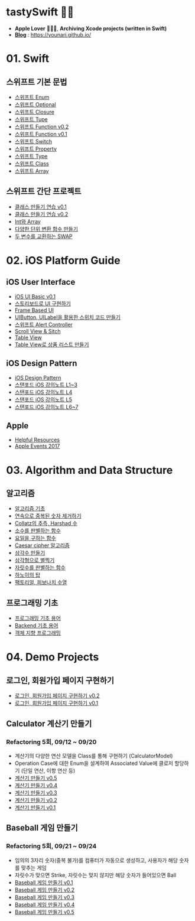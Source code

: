 # tastySwift 📝💛
- **Apple Lover** 👍🏻💙, **Archiving Xcode projects (written in Swift)**
- **[Blog](https://younari.github.io/)** : https://younari.github.io/

# 01. Swift
## 스위프트 기본 문법
- [스위프트 Enum](https://younari.github.io/2017-09-19/enumeration)
- [스위프트 Optional](https://younari.github.io/2017-09-19/Optionals)
- [스위프트 Closure](https://younari.github.io/2017-09-19/Closure)
- [스위프트 Tupe](https://younari.github.io/2017-09-18/TupleType)
- [스위프트 Function v0.2](https://younari.github.io/2017-09-14/Function)
- [스위프트 Function v0.1](https://younari.github.io/2017-09-09/Function)
- [스위프트 Switch](https://younari.github.io/2017-09-18/SwitchCase)
- [스위프트 Property](https://younari.github.io/2017-09-18/Property)
- [스위프트 Type](https://younari.github.io/2017-09-14/swiftTypes)
- [스위프트 Class](https://younari.github.io/2017-09-14/Class)
- [스위프트 Array](https://younari.github.io/2017-09-14/Array)

## 스위프트 간단 프로젝트
- [클래스 만들기 연습 v0.1](https://younari.github.io/2017-09-13/ClassV01)
- [클래스 만들기 연습 v0.2](https://younari.github.io/2017-09-13/ClassV02)
- [Int와 Array](https://younari.github.io/2017-09-09/IntArray)
- [다양한 단위 변환 함수 만들기](https://younari.github.io/2017-09-08/UnitFunc)
- [두 변수를 교환하는 SWAP](https://younari.github.io/2017-09-08/SWAP)

# 02. iOS Platform Guide
## iOS User Interface
- [iOS UI Basic v0.1](https://younari.github.io/2017-09-25/iOSUIGuide)
- [스토리보드로 UI 구현하기](https://younari.github.io/2017-09-17/StoryBoardBasic)
- [Frame Based UI](https://github.com/younari/tastySwift/tree/master/0929_UIViewReview)
- [UIButton, UILabel을 활용한 스위치 코드 만들기](https://younari.github.io/2017-09-26/UIButtonSampleCode)
- [스위프트 Alert Controller](https://younari.github.io/2017-09-27/AlertController)
- [Scroll View & Sitch](https://younari.github.io/2017-09-27/ScrollView)
- [Table View](https://younari.github.io/2017-09-30/UITableView)
- [Table View로 상품 리스트 만들기](https://github.com/younari/tastySwift/tree/master/0930_ProductTableView)

## iOS Design Pattern
- [iOS Design Pattern](https://younari.github.io/2017-09-16/iOSDesignPattern)
- [스탠포드 iOS 강의노트 L1~3](https://younari.github.io/2017-09-16/StanfordSwift01)
- [스탠포드 iOS 강의노트 L4](https://younari.github.io/2017-09-16/StanfordSwift02)
- [스탠포드 iOS 강의노트 L5](https://younari.github.io/2017-09-16/StanfordSwift03)
- [스탠포드 iOS 강의노트 L6~7](https://younari.github.io/2017-09-16/StanfordSwift04)

## Apple
- [Helpful Resources](https://younari.github.io/2017-09-12/HelpfulResources)
- [Apple Events 2017](https://younari.github.io/2017-09-12/AppleEvents2017)


# 03. Algorithm and Data Structure
## 알고리즘
- [알고리즘 기초](https://younari.github.io/2017-09-07/Algorithm)
- [연속으로 중복된 숫자 제거하기](https://younari.github.io/2017-09-11/RepeatedNumber)
- [Collatz의 추측, Harshad 수](https://younari.github.io/2017-09-11/collatzHarshad)
- [소수를 판별하는 함수](https://younari.github.io/2017-09-11/PrimeNumber)
- [요일을 구하는 함수](https://younari.github.io/2017-09-10/Calendar)
- [Caesar cipher 알고리즘](https://younari.github.io/2017-09-10/CaesarCipher)
- [삼각수 만들기](https://younari.github.io/2017-09-09/TriangleNumber)
- [삼각형으로 별찍기](https://younari.github.io/2017-09-09/SwiftStar)
- [자릿수를 판별하는 함수](https://younari.github.io/2017-09-11/CountOfdigit)
- [하노이의 탑](https://younari.github.io/2017-09-11/HanoiTower)
- [팩토리얼, 피보나치 수열](https://younari.github.io/2017-09-11/FactorialPibonacci)

## 프로그래밍 기초
- [프로그래밍 기초 용어](https://younari.github.io/2017-09-05/Program)
- [Backend 기초 용어](https://younari.github.io/2017-09-06/Backend)
- [객체 지향 프로그래밍](https://younari.github.io/2017-09-13/Object)

# 04. Demo Projects
## 로그인, 회원가입 페이지 구현하기
- [로그인, 회원가입 페이지 구현하기 v0.2](https://younari.github.io/2017-09-28/SignUpSignInV02)
- [로그인, 회원가입 페이지 구현하기 v0.1](https://younari.github.io/2017-09-28/SignUpSignInV01)

## Calculator 계산기 만들기
### Refactoring 5회, 09/12 ~ 09/20
- 계산기의 다양한 연산 모델을 Class를 통해 구현하기 (CalculatorModel)
- Operation Case에 대한 Enum을 설계하여 Associated Value에 클로저 할당하기 (단일 연산, 이항 연산 등)
- [계산기 만들기 v0.5](https://younari.github.io/2017-09-15/Calculator_05)
- [계산기 만들기 v0.4](https://younari.github.io/2017-09-15/Calculator_04)
- [계산기 만들기 v0.3](https://younari.github.io/2017-09-15/Calculator_03)
- [계산기 만들기 v0.2](https://younari.github.io/2017-09-15/Calculator_02)
- [계산기 만들기 v0.1](https://younari.github.io/2017-09-15/Calculator_01)

## Baseball 게임 만들기
### Refactoring 5회, 09/21 ~ 09/24
- 임의의 3자리 숫자(중복 불가)를 컴퓨터가 자동으로 생성하고, 사용자가 해당 숫자를 맞추는 게임
- 자릿수가 맞으면 Strike, 자릿수는 맞지 않지만 해당 숫자가 들어있으면 Ball
- [Baseball 게임 만들기 v0.1](https://younari.github.io/2017-09-21/BaseballGameV0.1)
- [Baseball 게임 만들기 v0.2](https://younari.github.io/2017-09-22/BaseballGameV0.2)
- [Baseball 게임 만들기 v0.3](https://younari.github.io/2017-09-22/BaseballGameV0.3)
- [Baseball 게임 만들기 v0.4](https://younari.github.io/2017-09-22/BaseballGameV0.4)
- [Baseball 게임 만들기 v0.5](https://younari.github.io/2017-09-23/BaseballGameV0.5)
